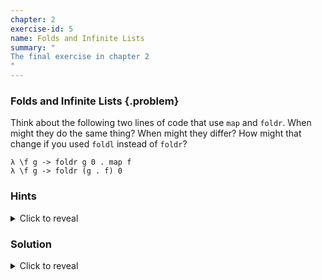 ```yaml
---
chapter: 2
exercise-id: 5
name: Folds and Infinite Lists
summary: "
The final exercise in chapter 2
"
---
```


### Folds and Infinite Lists {.problem}

Think about the following two lines of code that use
`map` and `foldr`.  When might
they do the same thing?  When might they differ?  How might that change if you
used `foldl` instead of `foldr`?

```
λ \f g -> foldr g 0 . map f
λ \f g -> foldr (g . f) 0
```
### Hints

<div class="hints">
<details>
<summary>Click to reveal</summary>

</details>
</div>

### Solution

<div class="solution">
<details>
<summary>Click to reveal</summary>

</details>
</div>
